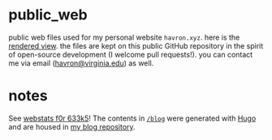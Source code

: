 # public_web
public web files used for my personal website `havron.xyz`. here is the <a href="https://havron.xyz" target="_blank">rendered view</a>. 
the files are kept on this public GitHub repository in the spirit of open-source development (I welcome pull requests!). you can contact me via email (havron@virginia.edu) as well.
# notes
See <a href="https://havron.xyz/webstats.html" target="_blank">webstats f0r 633k5</a>!
The contents in [`/blog`](/blog/) were generated with [Hugo](https://gohugo.io) and are housed in [my blog repository](https://github.com/samuelhavron/blog).
